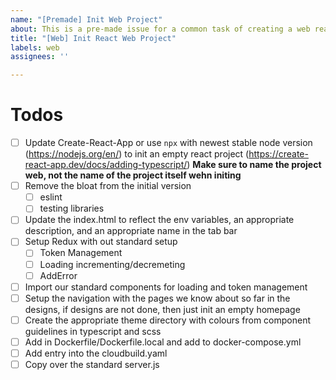 ```yaml
---
name: "[Premade] Init Web Project"
about: This is a pre-made issue for a common task of creating a web react project.
title: "[Web] Init React Web Project"
labels: web
assignees: ''

---
```


# Todos
- [ ] Update Create-React-App or use `npx` with newest stable node version (https://nodejs.org/en/) to init an empty react project (https://create-react-app.dev/docs/adding-typescript/) **Make sure to name the project web, not the name of the project itself wehn initing**
- [ ] Remove the bloat from the initial version
  - [ ] eslint
  - [ ] testing libraries
- [ ] Update the index.html to reflect the env variables, an appropriate description, and an appropriate name in the tab bar
- [ ] Setup Redux with out standard setup
  - [ ] Token Management
  - [ ] Loading incrementing/decremeting
  - [ ] AddError
- [ ] Import our standard components for loading and token management
- [ ] Setup the navigation with the pages we know about so far in the designs, if designs are not done, then just init an empty homepage
- [ ] Create the appropriate theme directory with colours from component guidelines in typescript and scss
- [ ] Add in Dockerfile/Dockerfile.local and add to docker-compose.yml
- [ ] Add entry into the cloudbuild.yaml
- [ ] Copy over the standard server.js
